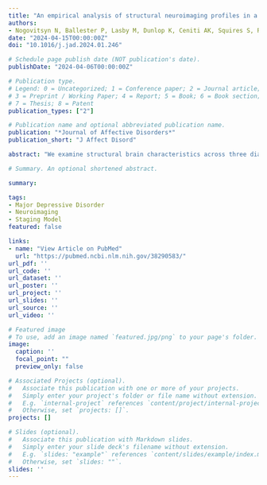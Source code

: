 ```yaml
---
title: "An empirical analysis of structural neuroimaging profiles in a staging model of depression"
authors:
- Nogovitsyn N, Ballester P, Lasby M, Dunlop K, Ceniti AK, Squires S, Rowe J, Ho K, Suh J, Hassel S, Souza R, Casseb RF, Harris JK, Zamyadi M, Arnott SR, Strother SC, ..., Rizvi SJ, MacQueen G, Addington J, Harkness KL, Rotzinger S, Kennedy SH, Frey BN
date: "2024-04-15T00:00:00Z"
doi: "10.1016/j.jad.2024.01.246"

# Schedule page publish date (NOT publication's date).
publishDate: "2024-04-06T00:00:00Z"

# Publication type.
# Legend: 0 = Uncategorized; 1 = Conference paper; 2 = Journal article;
# 3 = Preprint / Working Paper; 4 = Report; 5 = Book; 6 = Book section;
# 7 = Thesis; 8 = Patent
publication_types: ["2"]

# Publication name and optional abbreviated publication name.
publication: "*Journal of Affective Disorders*"
publication_short: "J Affect Disord"

abstract: "We examine structural brain characteristics across three diagnostic categories: at risk for serious mental illness; first-presenting episode and recurrent major depressive disorder (MDD). We investigate whether the three diagnostic groups display a stepwise pattern of brain changes in the cortico-limbic regions. Integrated clinical and neuroimaging data from three large Canadian studies were pooled (total n = 622 participants, aged 12-66 years). Four clinical profiles were used in the classification of a clinical staging model: healthy comparison individuals with no history of depression (HC, n = 240), individuals at high risk for serious mental illness due to the presence of subclinical symptoms (SC, n = 80), first-episode depression (FD, n = 82), and participants with recurrent MDD in a current major depressive episode (RD, n = 220). Whole-brain volumetric measurements were extracted with FreeSurfer 7.1 and examined using three different types of analyses. Hippocampal volume decrease and cortico-limbic thinning were the most informative features for the RD vs HC comparisons. FD vs HC revealed that FD participants were characterized by a focal decrease in cortical thickness and global enlargement in amygdala volumes. Greater total amygdala volumes were significantly associated with earlier onset of illness in the FD but not the RD group. We did not confirm the construct validity of a tested clinical staging model, as a differential pattern of brain alterations was identified across the three diagnostic groups that did not parallel a stepwise clinical staging approach. The pathological processes during early stages of the illness may fundamentally differ from those that occur at later stages with clinical progression."

# Summary. An optional shortened abstract.

summary: 

tags:
- Major Depressive Disorder
- Neuroimaging
- Staging Model
featured: false

links:
- name: "View Article on PubMed"
  url: "https://pubmed.ncbi.nlm.nih.gov/38290583/"
url_pdf: ''
url_code: ''
url_dataset: ''
url_poster: ''
url_project: ''
url_slides: ''
url_source: ''
url_video: ''

# Featured image
# To use, add an image named `featured.jpg/png` to your page's folder. 
image:
  caption: ''
  focal_point: ""
  preview_only: false

# Associated Projects (optional).
#   Associate this publication with one or more of your projects.
#   Simply enter your project's folder or file name without extension.
#   E.g. `internal-project` references `content/project/internal-project/index.md`.
#   Otherwise, set `projects: []`.
projects: []

# Slides (optional).
#   Associate this publication with Markdown slides.
#   Simply enter your slide deck's filename without extension.
#   E.g. `slides: "example"` references `content/slides/example/index.md`.
#   Otherwise, set `slides: ""`.
slides: ''
---
```

